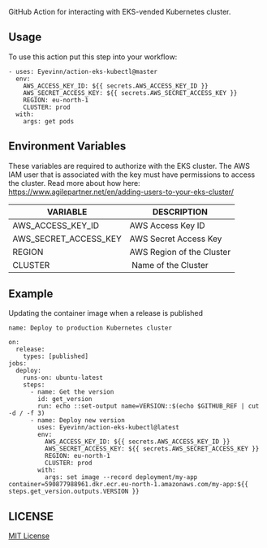 GitHub Action for interacting with EKS-vended Kubernetes cluster.

## Usage

To use this action put this step into your workflow:

```
- uses: Eyevinn/action-eks-kubectl@master
  env:
    AWS_ACCESS_KEY_ID: ${{ secrets.AWS_ACCESS_KEY_ID }}
    AWS_SECRET_ACCESS_KEY: ${{ secrets.AWS_SECRET_ACCESS_KEY }}
    REGION: eu-north-1
    CLUSTER: prod
  with:
    args: get pods
```

## Environment Variables

These variables are required to authorize with the EKS cluster. The AWS IAM user that is associated with the key must have permissions to access the cluster. Read more about how here: https://www.agilepartner.net/en/adding-users-to-your-eks-cluster/

| VARIABLE | DESCRIPTION |
| --- | --- |
| AWS_ACCESS_KEY_ID | AWS Access Key ID |
| AWS_SECRET_ACCESS_KEY | AWS Secret Access Key |
| REGION | AWS Region of the Cluster |
| CLUSTER | Name of the Cluster |

## Example

Updating the container image when a release is published

```
name: Deploy to production Kubernetes cluster
  
on:
  release:
    types: [published]
jobs:
  deploy:
    runs-on: ubuntu-latest
    steps:
      - name: Get the version
        id: get_version
        run: echo ::set-output name=VERSION::$(echo $GITHUB_REF | cut -d / -f 3)
      - name: Deploy new version
        uses: Eyevinn/action-eks-kubectl@latest
        env:
          AWS_ACCESS_KEY_ID: ${{ secrets.AWS_ACCESS_KEY_ID }}
          AWS_SECRET_ACCESS_KEY: ${{ secrets.AWS_SECRET_ACCESS_KEY }}
          REGION: eu-north-1
          CLUSTER: prod
        with:
          args: set image --record deployment/my-app container=590877988961.dkr.ecr.eu-north-1.amazonaws.com/my-app:${{ steps.get_version.outputs.VERSION }}
```

## LICENSE

[MIT License](https://github.com/Eyevinn/action-eks-kubectl/blob/master/LICENSE)
